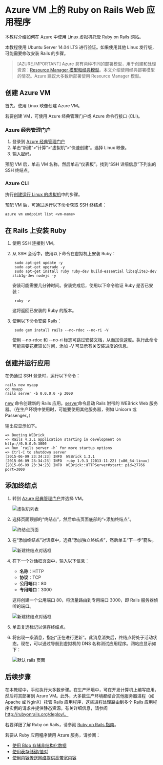 <properties
    pageTitle="在 Linux VM 上托管 Ruby on Rails 网站 | Azure"
    description="在 Azure 上使用 Linux 虚拟机设置和托管基于 Ruby on Rails 的网站。"
    services="virtual-machines-linux"
    documentationcenter="ruby"
    author="rmcmurray"
    manager="erikre"
    editor=""
    tags="azure-service-management" />
<tags
    ms.assetid="aad32685-3550-4bff-9c73-beb8d70b3291"
    ms.service="virtual-machines-linux"
    ms.workload="web"
    ms.tgt_pltfrm="vm-linux"
    ms.devlang="ruby"
    ms.topic="article"
    ms.date="12/22/2016"
    wacn.date="03/01/2017"
    ms.author="robmcm" />  


# Azure VM 上的 Ruby on Rails Web 应用程序
本教程介绍如何在 Azure 中使用 Linux 虚拟机托管 Ruby on Rails 网站。

本教程使用 Ubuntu Server 14.04 LTS 进行验证。如果使用其他 Linux 发行版，可能需要修改安装 Rails 的步骤。

> [AZURE.IMPORTANT]
Azure 具有两种不同的部署模型，用于创建和处理资源：[Resource Manager 模型和经典模型](/documentation/articles/resource-manager-deployment-model/)。本文介绍使用经典部署模型的情况。Azure 建议大多数新部署使用 Resource Manager 模型。
> 
> 

## 创建 Azure VM
首先，使用 Linux 映像创建 Azure VM。

若要创建 VM，可使用 Azure 经典管理门户或 Azure 命令行接口 \(CLI\)。

### Azure 经典管理门户
1. 登录到 [Azure 经典管理门户](http://manage.windowsazure.cn)
2. 单击“新建”\>“计算”\>“虚拟机”\>“快速创建”。选择 Linux 映像。
3. 输入密码。

预配 VM 后，单击 VM 名称，然后单击“仪表板”。找到“SSH 详细信息”下列出的 SSH 终结点。

### Azure CLI
执行[创建运行 Linux 的虚拟机][vm-instructions]中的步骤。

预配 VM 后，可通过运行以下命令获取 SSH 终结点：

    azure vm endpoint list <vm-name>  

## 在 Rails 上安装 Ruby
1. 使用 SSH 连接到 VM。
2. 从 SSH 会话中，使用以下命令在虚拟机上安装 Ruby：
   
        sudo apt-get update -y
        sudo apt-get upgrade -y
        sudo apt-get install ruby ruby-dev build-essential libsqlite3-dev zlib1g-dev nodejs -y
   
    安装可能需要几分钟时间。安装完成后，使用以下命令验证 Ruby 是否已安装：
   
        ruby -v
   
    这将返回已安装的 Ruby 的版本。
3. 使用以下命令安装 Rails：
   
        sudo gem install rails --no-rdoc --no-ri -V
   
    使用 --no-rdoc 和 --no-ri 标志可跳过安装文档，从而加快速度。执行此命令可能需要花费较长时间，添加 -V 可显示有关安装进度的信息。

## 创建并运行应用
在仍通过 SSH 登录时，运行以下命令：

    rails new myapp
    cd myapp
    rails server -b 0.0.0.0 -p 3000

[new](http://guides.rubyonrails.org/command_line.html#rails-new) 命令创建新的 Rails 应用。[server](http://guides.rubyonrails.org/command_line.html#rails-server)命令启动 Rails 附带的 WEBrick Web 服务器。（在生产环境中使用时，可能要使用其他服务器，例如 Unicorn 或 Passenger。）

输出应显示如下。

    => Booting WEBrick
    => Rails 4.2.1 application starting in development on http://0.0.0.0:3000
    => Run `rails server -h` for more startup options
    => Ctrl-C to shutdown server
    [2015-06-09 23:34:23] INFO  WEBrick 1.3.1
    [2015-06-09 23:34:23] INFO  ruby 1.9.3 (2013-11-22) [x86_64-linux]
    [2015-06-09 23:34:23] INFO  WEBrick::HTTPServer#start: pid=27766 port=3000

## 添加终结点
1. 转到 [Azure 经典管理门户][management-portal]并选择 VM。
   
    ![虚拟机列表][vmlist]  

2. 选择页面顶部的“终结点”，然后单击页面底部的“+添加终结点”。
   
    ![终结点页面][endpoints]
3. 在“添加终结点”对话框中，选择“添加独立终结点”，然后单击“下一步”箭头。
   
    ![新建终结点对话框][new-endpoint1]
4. 在下一个对话框页面中，输入以下信息：
   
    * **名称**：HTTP
    * **协议**：TCP
    * **公用端口**：80
    * **专用端口**：3000
     
     这将创建一个公用端口 80，将流量路由到专用端口 3000，即 Rails 服务器侦听的端口。
     
     ![新建终结点对话框][new-endpoint]
5. 单击复选标记以保存终结点。
6. 将出现一条消息，指出“正在进行更新”。此消息消失后，终结点将处于活动状态。现在，可以通过导航到虚拟机的 DNS 名称测试应用程序。网站应显示如下：
   
    ![默认 rails 页面][default-rails-cloud]  

## <a id="next"></a> 后续步骤
在本教程中，手动执行大多数步骤。在生产环境中，可在开发计算机上编写应用，然后将其部署到 Azure VM。此外，大多数生产环境都结合其他服务器进程（如 Apache 或 NginX）托管 Rails 应用程序，这些进程处理路由到多个 Rails 应用程序实例的请求并提供静态资源。有关详细信息，请参阅 http://rubyonrails.org/deploy/。

若要详细了解 Ruby on Rails，请参阅 [Ruby on Rails 指南][rails-guides]。

若要从 Ruby 应用程序使用 Azure 服务，请参阅：

* [使用 Blob 存储非结构化数据][blobs]
* [使用表存储键/值对][tables]
* [使用内容传送网络提供高带宽内容][cdn-howto]

<!-- WA.com links -->
[blobs]: /documentation/articles/storage-ruby-how-to-use-blob-storage/
[cdn-howto]: /develop/ruby/app-services/
[management-portal]: https://manage.windowsazure.cn/
[tables]: /documentation/articles/storage-ruby-how-to-use-table-storage/
[vm-instructions]: /documentation/articles/virtual-machines-linux-classic-createportal/

<!-- External Links -->
[rails-guides]: http://guides.rubyonrails.org/
[sqlite3]: http://www.sqlite.org/

<!-- Images -->


[default-rails-cloud]: ./media/virtual-machines-linux-classic-ruby-rails-web-app/basicrailscloud.png
[vmlist]: ./media/virtual-machines-linux-classic-ruby-rails-web-app/vmlist.png
[endpoints]: ./media/virtual-machines-linux-classic-ruby-rails-web-app/endpoints.png
[new-endpoint]: ./media/virtual-machines-linux-classic-ruby-rails-web-app/newendpoint.png
[new-endpoint1]: ./media/virtual-machines-linux-classic-ruby-rails-web-app/newendpoint1.png

<!---HONumber=Mooncake_0109_2017-->
<!--Update_Description: update meta properties & wording update-->